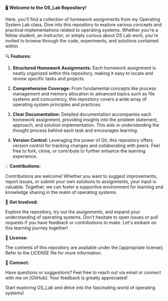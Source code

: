 🖥️ **Welcome to the OS_Lab Repository!**

Here, you'll find a collection of homework assignments from my Operating System Lab class. Dive into this repository to explore various concepts and practical implementations related to operating systems. Whether you're a fellow student, an instructor, or simply curious about OS Lab work, you're invited to browse through the code, experiments, and solutions contained within.

🔍 **Features:**

1. **Structured Homework Assignments:** Each homework assignment is neatly organized within this repository, making it easy to locate and review specific tasks and projects.
   
2. **Comprehensive Coverage:** From fundamental concepts like process management and memory allocation to advanced topics such as file systems and concurrency, this repository covers a wide array of operating system principles and practices.
   
3. **Clear Documentation:** Detailed documentation accompanies each homework assignment, providing insights into the problem statement, approach, and solution implementation. This aids in understanding the thought process behind each task and encourages learning.
   
4. **Version Control:** Leveraging the power of Git, this repository offers version control for tracking changes and collaborating with peers. Feel free to fork, clone, or contribute to further enhance the learning experience.

💡 **Contributions:**

Contributions are welcome! Whether you want to suggest improvements, report issues, or submit your own solutions to assignments, your input is valuable. Together, we can foster a supportive environment for learning and knowledge sharing in the realm of operating systems.

🚀 **Get Involved:**

Explore the repository, try out the assignments, and expand your understanding of operating systems. Don't hesitate to open issues or pull requests if you have feedback or contributions to make. Let's embark on this learning journey together!

📝 **License:**

The contents of this repository are available under the [appropriate license]. Refer to the LICENSE file for more information.

📧 **Connect:**

Have questions or suggestions? Feel free to reach out via email or connect with me on [GitHub]. Your feedback is greatly appreciated!

Start exploring OS_Lab and delve into the fascinating world of operating systems!
